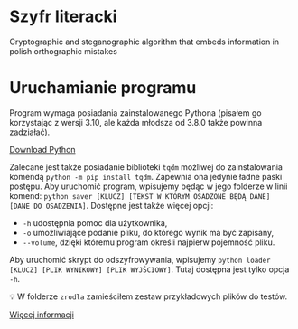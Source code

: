 # Szyfr literacki
Cryptographic and steganographic algorithm that embeds information in polish orthographic mistakes

# Uruchamianie programu

Program wymaga posiadania zainstalowanego Pythona (pisałem go korzystając z wersji 3.10, ale każda młodsza od 3.8.0 także powinna zadziałać). 

[Download Python](https://www.python.org/downloads/)

Zalecane jest także posiadanie biblioteki `tqdm` możliwej do zainstalowania komendą `python -m pip install tqdm`. Zapewnia ona jedynie ładne paski postępu. Aby uruchomić program, wpisujemy będąc w jego folderze w linii komend: `python saver [KLUCZ] [TEKST W KTÓRYM OSADZONE BĘDĄ DANE] [DANE DO OSADZENIA]`. Dostępne jest także więcej opcji:

- `-h` udostępnia pomoc dla użytkownika,
- `-o` umożliwiające podanie pliku, do którego wynik ma być zapisany,
- `--volume`, dzięki któremu program określi najpierw pojemność pliku.

Aby uruchomić skrypt do odszyfrowywania, wpisujemy `python loader [KLUCZ] [PLIK WYNIKOWY] [PLIK WYJŚCIOWY]`. Tutaj dostępna jest tylko opcja `-h`.

<aside>
💡 W folderze <code>zrodla</code> zamieściłem zestaw przykładowych plików do testów.

</aside>

[Więcej informacji](https://www.notion.so/notorycznenotatki/Projekt-zaliczeniowy-dokumentacja-f0701ba9fc3f4905859f875d2ae2a9c6)
